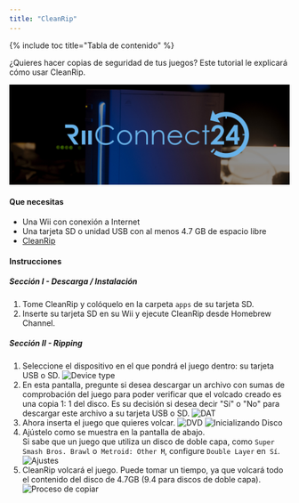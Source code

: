 ```yaml
---
title: "CleanRip"
---
```


{% include toc title="Tabla de contenido" %}

¿Quieres hacer copias de seguridad de tus juegos? Este tutorial le explicará cómo usar CleanRip.

![RiiConnect24 Logo](/images/WiiRC24Logo.jpg)

#### Que necesitas

* Una Wii con conexión a Internet
* Una tarjeta SD o unidad USB con al menos 4.7 GB de espacio libre
* [CleanRip](/assets/files/CleanRip-v2.0.0.zip)

#### Instrucciones

##### Sección I - Descarga / Instalación

1. Tome CleanRip y colóquelo en la carpeta `apps` de su tarjeta SD.
2. Inserte su tarjeta SD en su Wii y ejecute CleanRip desde Homebrew Channel.

##### Sección II - Ripping

1. Seleccione el dispositivo en el que pondrá el juego dentro: su tarjeta USB o SD.
![Device type](/images/CleanRip/2.jpg)
2. En esta pantalla, pregunte si desea descargar un archivo con sumas de comprobación del juego para poder verificar que el volcado creado es una copia 1: 1 del disco. Es su decisión si desea decir "Sí" o "No" para descargar este archivo a su tarjeta USB o SD.
![DAT](/images/CleanRip/3.jpg)
3. Ahora inserta el juego que quieres volcar.
![DVD](/images/CleanRip/4.jpg)
![Inicializando Disco](/images/CleanRip/5.jpg)
4. Ajústelo como se muestra en la pantalla de abajo.<br>Si sabe que un juego que utiliza un disco de doble capa, como `Super Smash Bros. Brawl` o` Metroid: Other M`, configure `Double Layer` en` Sí`.
![Ajustes](/images/CleanRip/6.jpg)
5. CleanRip volcará el juego. Puede tomar un tiempo, ya que volcará todo el contenido del disco de 4.7GB (9.4 para discos de doble capa).
![Proceso de copiar](/images/CleanRip/7.jpg)

